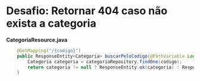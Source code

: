 # Desafio: Retornar 404 caso não exista a categoria

**CategoriaResource.java**

```java	
	@GetMapping("/{codigo}")
	public ResponseEntity<Categoria> buscarPeloCodigo(@PathVariable Long codigo) {
		Categoria categoria = categoriaRepository.findOne(codigo);
		return categoria != null ? ResponseEntity.ok(categoria) : ResponseEntity.notFound().build();
	}
```	
